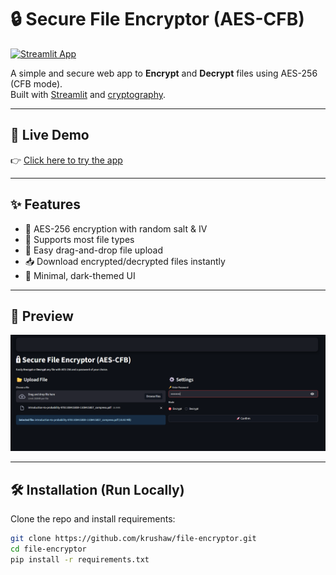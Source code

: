 # 🔒 Secure File Encryptor (AES-CFB)

[![Streamlit App](https://img.shields.io/badge/Streamlit-Live%20App-brightgreen?logo=streamlit)](https://file-encryptor.streamlit.app/)

A simple and secure web app to **Encrypt** and **Decrypt** files using AES-256 (CFB mode).  
Built with [Streamlit](https://streamlit.io/) and [cryptography](https://cryptography.io/).  

---

## 🚀 Live Demo
👉 [Click here to try the app](https://file-encryptor.streamlit.app/)

---

## ✨ Features
- 🔑 AES-256 encryption with random salt & IV  
- 📂 Supports most file types  
- 🚀 Easy drag-and-drop file upload  
- 📥 Download encrypted/decrypted files instantly  
- 🖤 Minimal, dark-themed UI  

---

## 📸 Preview
![App Screenshot](screenshot.png)

---

## 🛠️ Installation (Run Locally)

Clone the repo and install requirements:

```bash
git clone https://github.com/krushaw/file-encryptor.git
cd file-encryptor
pip install -r requirements.txt
